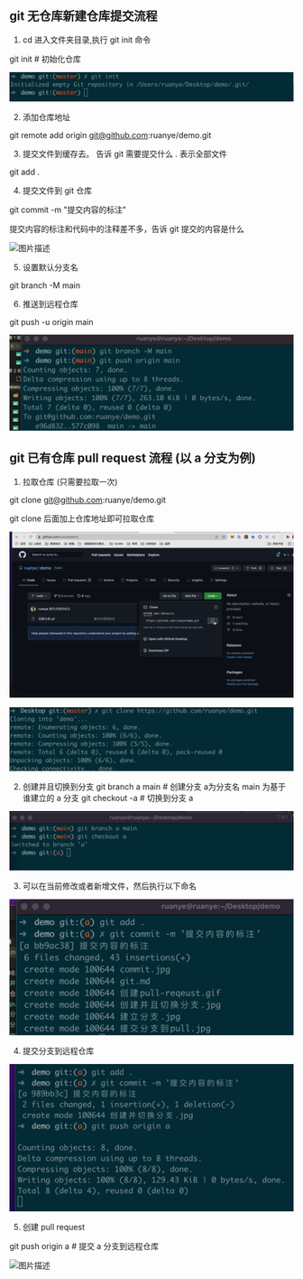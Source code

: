 ## git 无仓库新建仓库提交流程 

1. cd 进入文件夹目录,执行 git init 命令

git init  # 初始化仓库

![图片描述](./初始化.jpg)

2. 添加仓库地址

git remote add origin git@github.com:ruanye/demo.git

3. 提交文件到缓存去。 告诉 git 需要提交什么   . 表示全部文件  

git add . 

4. 提交文件到 git 仓库 

git commit -m "提交内容的标注"    

提交内容的标注和代码中的注释差不多，告诉 git 提交的内容是什么

![图片描述](./commit.jpg)

5. 设置默认分支名 

git branch -M main

6. 推送到远程仓库

git push -u origin main

![图片描述](./提交到远程.jpg)

## git 已有仓库 pull request 流程 (以 a 分支为例)

1. 拉取仓库 (只需要拉取一次)

git clone git@github.com:ruanye/demo.git

git clone 后面加上仓库地址即可拉取仓库 

![图片描述](./拉取仓库.gif)

![图片描述](./拉取仓库命令.jpg)

2. 创建并且切换到分支
git branch a main  # 创建分支 a为分支名  main 为基于谁建立的 a 分支
git checkout -a    # 切换到分支 a

![图片描述](./创建并切换分支.jpg)

3. 可以在当前修改或者新增文件，然后执行以下命名  
 
![图片描述](./分支commit.jpg)

4. 提交分支到远程仓库

![图片描述](./提交分支到远程.jpg)

5. 创建 pull request 

git push origin a # 提交 a 分支到远程仓库

![图片描述](./创建pull-reqeust.gif)
